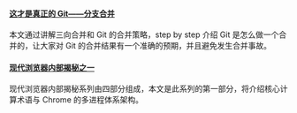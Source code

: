 #### [这才是真正的 Git——分支合并](https://mp.weixin.qq.com/s/yzv2Kh25NPAcTMV91gQi_g)
本文通过讲解三向合并和 Git 的合并策略，step by step 介绍 Git 是怎么做一个合并的，让大家对 Git 的合并结果有一个准确的预期，并且避免发生合并事故。

#### [现代浏览器内部揭秘之一](https://mp.weixin.qq.com/s/P61P1gNtZWkiY-rfxoR4BQ)
现代浏览器内部揭秘系列由四部分组成，本文是此系列的第一部分，将介绍核心计算术语与 Chrome 的多进程体系架构。